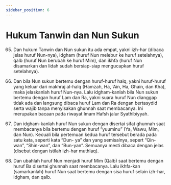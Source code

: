 ```yaml
---
sidebar_position: 6
---
```


# Hukum Tanwin dan Nun Sukun

65. Dan hukum Tanwin dan Nun sukun itu ada empat, yakni izh-har (dibaca jelas huruf Nun-nya), idgham (huruf Nun melebur ke huruf setelahnya), qalb (huruf Nun berubah ke huruf Mim), dan ikhfa (huruf Nun disamarkan dan lidah sudah bersiap-siap
    mengucapkan huruf setelahnya).

66. Dan bila Nun sukun bertemu dengan huruf-huruf halq, yakni huruf-huruf yang keluar dari makhraj al-halq (Hamzah, Ha, ‘Ain, Ha, Ghain, dan Kha), maka jelaskanlah huruf Nun-nya. Lalu idgham-kanlah bila Nun sukun bertemu dengan huruf Lam dan Ra, yakni suara huruf Nun dianggap tidak ada dan langsung dibaca huruf Lam dan Ra dengan bertasydid serta wajib tanpa menyisakan ghunnah saat membacanya. Ini merupakan bacaan pada riwayat Imam Hafsh jalur Syathibiyyah.

67. Dan idgham-kanlah huruf Nun sukun dengan disertai sifat ghunnah saat membacanya bila bertemu dengan huruf “yuuminu” (Ya, Wawu, Mim, dan Nun). Kecuali bila pertemuan kedua huruf tersebut berada pada satu kata, seperti kata “Dun- ya” dan yang semisalnya, sepert “Qin-wan”, “Shin-wan”, dan “Bun-yan”. Semuanya mesti dibaca dengan jelas (disebut dengan istilah izh-har muthlaq).

68. Dan ubahlah huruf Nun menjadi huruf Mim (Qalb) saat bertemu dengan huruf Ba disertai ghunnah saat membacanya. Lalu ikhfa-kan (samarkanlah) huruf Nun saat bertemu dengan sisa huruf selain izh-har, idgham, dan qalb.
